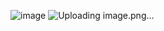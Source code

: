 ![image](https://github.com/user-attachments/assets/7b4ebaf7-0510-468c-9e58-7ef170a72451)
![Uploading image.png…]()
